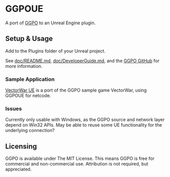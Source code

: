 # GGPOUE

A port of [GGPO](http://ggpo.net) to an Unreal Engine plugin.

## Setup & Usage

Add to the Plugins folder of your Unreal project.

See [doc/README.md](doc/README.md), [doc/DeveloperGuide.md](doc/DeveloperGuide.md), and the [GGPO GitHub](https://github.com/pond3r/ggpo) for more information.

### Sample Application

[VectorWar UE](https://github.com/BwdYeti/VectorWarUE) is a port of the GGPO sample game VectorWar, using GGPOUE for netcode.

### Issues

Currently only usable with Windows, as the GGPO source and network layer depend on Win32 APIs. May be able to reuse some UE functionality for the underlying connection?

## Licensing

GGPO is available under The MIT License. This means GGPO is free for commercial and non-commercial use. Attribution is not required, but appreciated. 

